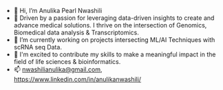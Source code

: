 - 👋 Hi, I’m Anulika Pearl Nwashili
- 🚀 Driven by a passion for leveraging data-driven insights to create and advance medical solutions. I thrive on the intersection of Genomics, Biomedical data analysis & Transcriptomics.
- 🧬 I’m currently working on projects intersecting ML/AI Techniques with scRNA seq Data.
- 🌟 I'm excited to contribute my skills to make a meaningful impact in the field of life sciences & bioinformatics.
- 📫 nwashilianulika@gmail.com, https://www.linkedin.com/in/anulikanwashili/

<!---
hili07/hili07 is a ✨ special ✨ repository because its `README.md` (this file) appears on your GitHub profile.
You can click the Preview link to take a look at your changes.
--->
